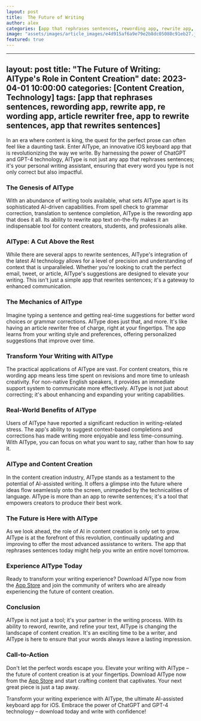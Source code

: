 ```yaml
---
layout: post
title:  The Future of Writing
author: alex
categories: [app that rephrases sentences, rewording app, rewrite app, re wording app, article rewriter free, app to rewrite sentences, app that rewrites sentences]
image: "assets/images/article_images/e4d915af6a9e79e2b8dc05080c91eb27.jpg"
featured: true
---
```


---
layout: post
title: "The Future of Writing: AIType's Role in Content Creation"
date: 2023-04-01 10:00:00
categories: [Content Creation, Technology]
tags: [app that rephrases sentences, rewording app, rewrite app, re wording app, article rewriter free, app to rewrite sentences, app that rewrites sentences]
---

In an era where content is king, the quest for the perfect prose can often feel like a daunting task. Enter AIType, an innovative iOS keyboard app that is revolutionizing the way we write. By harnessing the power of ChatGPT and GPT-4 technology, AIType is not just any app that rephrases sentences; it's your personal writing assistant, ensuring that every word you type is not only correct but also impactful.

### The Genesis of AIType

With an abundance of writing tools available, what sets AIType apart is its sophisticated AI-driven capabilities. From spell check to grammar correction, translation to sentence completion, AIType is the rewording app that does it all. Its ability to rewrite app text on-the-fly makes it an indispensable tool for content creators, students, and professionals alike.

### AIType: A Cut Above the Rest

While there are several apps to rewrite sentences, AIType's integration of the latest AI technology allows for a level of precision and understanding of context that is unparalleled. Whether you're looking to craft the perfect email, tweet, or article, AIType's suggestions are designed to elevate your writing. This isn't just a simple app that rewrites sentences; it's a gateway to enhanced communication.

### The Mechanics of AIType

Imagine typing a sentence and getting real-time suggestions for better word choices or grammar corrections. AIType does just that, and more. It's like having an article rewriter free of charge, right at your fingertips. The app learns from your writing style and preferences, offering personalized suggestions that improve over time.

### Transform Your Writing with AIType

The practical applications of AIType are vast. For content creators, this re wording app means less time spent on revisions and more time to unleash creativity. For non-native English speakers, it provides an immediate support system to communicate more effectively. AIType is not just about correcting; it's about enhancing and expanding your writing capabilities.

### Real-World Benefits of AIType

Users of AIType have reported a significant reduction in writing-related stress. The app's ability to suggest context-based completions and corrections has made writing more enjoyable and less time-consuming. With AIType, you can focus on what you want to say, rather than how to say it.

### AIType and Content Creation

In the content creation industry, AIType stands as a testament to the potential of AI-assisted writing. It offers a glimpse into the future where ideas flow seamlessly onto the screen, unimpeded by the technicalities of language. AIType is more than an app to rewrite sentences; it's a tool that empowers creators to produce their best work.

### The Future is Here with AIType

As we look ahead, the role of AI in content creation is only set to grow. AIType is at the forefront of this revolution, continually updating and improving to offer the most advanced assistance to writers. The app that rephrases sentences today might help you write an entire novel tomorrow.

### Experience AIType Today

Ready to transform your writing experience? Download AIType now from the [App Store](https://apps.apple.com/us/app/aitype-grammar-check-keyboard/id6469163944) and join the community of writers who are already experiencing the future of content creation.

### Conclusion

AIType is not just a tool; it's your partner in the writing process. With its ability to reword, rewrite, and refine your text, AIType is changing the landscape of content creation. It's an exciting time to be a writer, and AIType is here to ensure that your words always leave a lasting impression.

### Call-to-Action

Don't let the perfect words escape you. Elevate your writing with AIType – the future of content creation is at your fingertips. Download AIType now from the [App Store](https://apps.apple.com/us/app/aitype-grammar-check-keyboard/id6469163944) and start crafting content that captivates. Your next great piece is just a tap away.

Transform your writing experience with AIType, the ultimate AI-assisted keyboard app for iOS. Embrace the power of ChatGPT and GPT-4 technology – download today and write with confidence!
